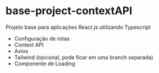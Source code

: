 # base-project-contextAPI
Projeto base para aplicações React.js utilizando Typescript

- Configuração de rotas
- Context API
- Axios
- Tailwind (opcional, pode ficar em uma branch separada)
- Componente de Loading

